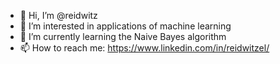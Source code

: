 - 👋 Hi, I’m @reidwitz
- 👀 I’m interested in applications of machine learning
- 🌱 I’m currently learning the Naive Bayes algorithm
- 📫 How to reach me: https://www.linkedin.com/in/reidwitzel/

<!---
reidwitz/reidwitz is a ✨ special ✨ repository because its `README.md` (this file) appears on your GitHub profile.
You can click the Preview link to take a look at your changes.
--->
